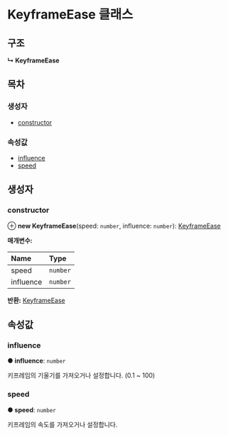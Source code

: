 # KeyframeEase 클래스

## 구조

**↳ KeyframeEase**

## 목차

### 생성자

* [constructor](https://github.com/AffectScript/affectscript-docs/tree/306de14a6253b187416c39813dcd85cd8989dc14/javascript-api/api/keyframe/keyframeease-class.md#constructor)

### 속성값

* [influence](https://github.com/AffectScript/affectscript-docs/tree/306de14a6253b187416c39813dcd85cd8989dc14/javascript-api/api/keyframe/keyframeease-class.md#influence)
* [speed](https://github.com/AffectScript/affectscript-docs/tree/306de14a6253b187416c39813dcd85cd8989dc14/javascript-api/api/keyframe/keyframeease-class.md#speed)

## 생성자

### constructor <a id="constructor"></a>

⊕ **new KeyframeEase**\(speed: `number`, influence: `number`\): [KeyframeEase](https://github.com/AffectScript/affectscript-docs/tree/306de14a6253b187416c39813dcd85cd8989dc14/javascript-api/api/keyframe/keyframeease-class.md)

**매개변수:**

| Name | Type |
| :--- | :--- |
| speed | `number` |
| influence | `number` |

**반환:** [KeyframeEase](https://github.com/AffectScript/affectscript-docs/tree/306de14a6253b187416c39813dcd85cd8989dc14/javascript-api/api/keyframe/keyframeease-class.md)

## 속성값

### influence <a id="influence"></a>

**● influence**: `number`

키프레임의 기울기를 가져오거나 설정합니다. \(0.1 ~ 100\)

### speed <a id="speed"></a>

**● speed**: `number`

키프레임의 속도를 가져오거나 설정합니다.

